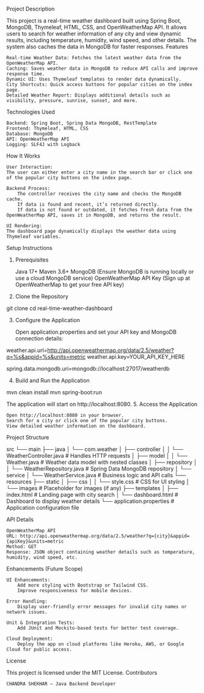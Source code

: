 Project Description

This project is a real-time weather dashboard built using Spring Boot, MongoDB, Thymeleaf, HTML, CSS, and OpenWeatherMap API. It allows users to search for weather information of any city and view dynamic results, including temperature, humidity, wind speed, and other details. The system also caches the data in MongoDB for faster responses.
Features

    Real-time Weather Data: Fetches the latest weather data from the OpenWeatherMap API.
    Caching: Saves weather data in MongoDB to reduce API calls and improve response time.
    Dynamic UI: Uses Thymeleaf templates to render data dynamically.
    City Shortcuts: Quick access buttons for popular cities on the index page.
    Detailed Weather Report: Displays additional details such as visibility, pressure, sunrise, sunset, and more.

Technologies Used

    Backend: Spring Boot, Spring Data MongoDB, RestTemplate
    Frontend: Thymeleaf, HTML, CSS
    Database: MongoDB
    API: OpenWeatherMap API
    Logging: SLF4J with Logback

How It Works

    User Interaction:
    The user can either enter a city name in the search bar or click one of the popular city buttons on the index page.

    Backend Process:
        The controller receives the city name and checks the MongoDB cache.
        If data is found and recent, it’s returned directly.
        If data is not found or outdated, it fetches fresh data from the OpenWeatherMap API, saves it in MongoDB, and returns the result.

    UI Rendering:
    The dashboard page dynamically displays the weather data using Thymeleaf variables.

Setup Instructions
1. Prerequisites

    Java 17+
    Maven 3.6+
    MongoDB (Ensure MongoDB is running locally or use a cloud MongoDB service)
    OpenWeatherMap API Key (Sign up at OpenWeatherMap to get your free API key)

2. Clone the Repository

git clone <repository-url>
cd real-time-weather-dashboard

3. Configure the Application

    Open application.properties and set your API key and MongoDB connection details:

weather.api.url=http://api.openweathermap.org/data/2.5/weather?q=%s&appid=%s&units=metric
weather.api.key=YOUR_API_KEY_HERE

spring.data.mongodb.uri=mongodb://localhost:27017/weatherdb

4. Build and Run the Application

mvn clean install
mvn spring-boot:run

The application will start on http://localhost:8080.
5. Access the Application

    Open http://localhost:8080 in your browser.
    Search for a city or click one of the popular city buttons.
    View detailed weather information on the dashboard.

Project Structure

src
└── main
    ├── java
    │   └── com.weather
    │       ├── controller
    │       │   └── WeatherController.java  # Handles HTTP requests
    │       ├── model
    │       │   └── Weather.java            # Weather data model with nested classes
    │       ├── repository
    │       │   └── WeatherRepository.java  # Spring Data MongoDB repository
    │       └── service
    │           └── WeatherService.java     # Business logic and API calls
    └── resources
        ├── static
        │   ├── css
        │   │   └── style.css               # CSS for UI styling
        │   └── images                      # Placeholder for images (if any)
        ├── templates
        │   ├── index.html                  # Landing page with city search
        │   └── dashboard.html              # Dashboard to display weather details
        └── application.properties          # Application configuration file

API Details

    OpenWeatherMap API
    URL: http://api.openweathermap.org/data/2.5/weather?q={city}&appid={apiKey}&units=metric
    Method: GET
    Response: JSON object containing weather details such as temperature, humidity, wind speed, etc.

Enhancements (Future Scope)

    UI Enhancements:
        Add more styling with Bootstrap or Tailwind CSS.
        Improve responsiveness for mobile devices.

    Error Handling:
        Display user-friendly error messages for invalid city names or network issues.

    Unit & Integration Tests:
        Add JUnit and Mockito-based tests for better test coverage.

    Cloud Deployment:
        Deploy the app on cloud platforms like Heroku, AWS, or Google Cloud for public access.

License

This project is licensed under the MIT License.
Contributors

    CHANDRA SHEKHAR – Java Backend Developer